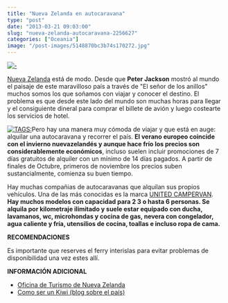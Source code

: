 ```yaml
---
title: "Nueva Zelanda en autocaravana"
type: "post"
date: "2013-03-21 09:03:00"
slug: "nueva-zelanda-autocaravana-2256627"
categories: ["Oceania"]
image: "/post-images/5148870bc3b74s170272.jpg"
---
```


 [ ![ - ](/post-images/5148870bc3b74s170272.jpg "sets de rodaje de Hobbiton by Ian Brodie ")](http://www.newzealand.com/int/plan/business/hobbiton-movie-set-tours/)

 [Nueva Zelanda](http://www.missviajes.com/nueva-zelanda-131081) está de modo. Desde que **Peter Jackson** mostró al mundo el paisaje de este maravilloso país a través de "El señor de los anillos" muchos somos los que soñamos con viajar y conocer el destino. El problema es que desde este lado del mundo son muchas horas para llegar y el consiguiente dineral para comprar el billete de avión y luego costearte los servicios de hotel.

 [![ TAGS:](/post-images/514885f0c2196s70373.jpg "2 berth premier united campervan ")](/post-images/514885f0c2196s70373.jpg)Pero hay una manera muy cómoda de viajar y que está en auge: alquilar una autocaravana y recorrer el país. **El verano europeo coincide con el invierno nuevazelandés y aunque hace frío los precios son considerablemente económicos**, incluso suelen incluir promociones de 7 días gratuitos de alquiler con un mínimo de 14 días pagados. A partir de finales de Octubre, primeros de noviembre los precios suben sustancialmente, comienza su buen tiempo.

 Hay muchas compañias de autocaravanas que alquilan sus propios vehículos. Una de las más conocidas es la marca [UNITED CAMPERVAN](http://www.unitedcampervans.co.nz/about-us/company-profile). **Hay muchos modelos con capacidad para 2 3 o hasta 6 personas. Se alquila por kilometraje ilimitado y suele estar equipado con ducha, lavamanos, wc, microhondas y cocina de gas, nevera con congelador, agua caliente y fría, utensilios de cocina, toallas e incluso ropa de cama.**

 **RECOMENDACIONES**

 Es importante que reserves el ferry interislas para evitar problemas de disponibilidad una vez estes allí.

 **INFORMACIÓN ADICIONAL**

- [Oficina de Turismo de Nueva Zelanda ](http://www.newzealand.com/int/)
- [Como ser un Kiwi (blog sobre el país)](http://www.comoserunkiwi.com/)
